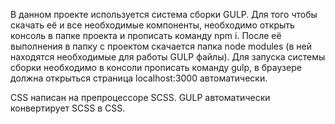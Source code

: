 В данном проекте используется система сборки GULP. Для того чтобы скачать её и все необходимые компоненты, необходимо открыть консоль в папке проекта и прописать команду npm i. После её выполнения в папку с проектом скачается папка node modules (в ней находятся необходимые для работы GULP файлы). Для запуска системы сборки необходимо в консоли прописать команду gulp, в браузере должна открыться страница localhost:3000 автоматически.

CSS написан на препроцессоре SCSS. GULP автоматически конвертирует SCSS в CSS.